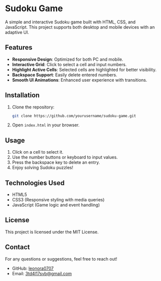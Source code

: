 # Sudoku Game

A simple and interactive Sudoku game built with HTML, CSS, and JavaScript. This project supports both desktop and mobile devices with an adaptive UI.

## Features
- **Responsive Design**: Optimized for both PC and mobile.
- **Interactive Grid**: Click to select a cell and input numbers.
- **Highlight Active Cells**: Selected cells are highlighted for better visibility.
- **Backspace Support**: Easily delete entered numbers.
- **Smooth UI Animations**: Enhanced user experience with transitions.

## Installation
1. Clone the repository:
   ```sh
   git clone https://github.com/yourusername/sudoku-game.git
   ```
2. Open `index.html` in your browser.

## Usage
1. Click on a cell to select it.
2. Use the number buttons or keyboard to input values.
3. Press the backspace key to delete an entry.
4. Enjoy solving Sudoku puzzles!

## Technologies Used
- HTML5
- CSS3 (Responsive styling with media queries)
- JavaScript (Game logic and event handling)

## License
This project is licensed under the MIT License.

## Contact
For any questions or suggestions, feel free to reach out!
- GitHub: [leonora0707](https://github.com/leonora0707)
- Email: 3td4l17svb@gmail.com


